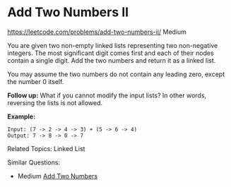 # Add Two Numbers II
<https://leetcode.com/problems/add-two-numbers-ii/>
Medium

You are given two non-empty linked lists representing two non-negative integers. The most significant digit comes first and each of their nodes contain a single digit. Add the two numbers and return it as a linked list.

You may assume the two numbers do not contain any leading zero, except the number 0 itself.

**Follow up:**
What if you cannot modify the input lists? In other words, reversing the lists is not allowed.

**Example:**

    Input: (7 -> 2 -> 4 -> 3) + (5 -> 6 -> 4)
    Output: 7 -> 8 -> 0 -> 7

Related Topics: Linked List

Similar Questions: 
* Medium [Add Two Numbers](https://leetcode.com/problems/add-two-numbers/)
